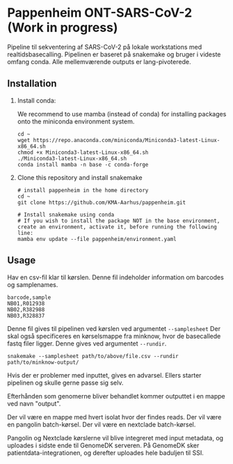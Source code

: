 # Pappenheim ONT-SARS-CoV-2 (Work in progress)
Pipeline til sekventering af SARS-CoV-2 på lokale workstations med realtidsbasecalling. Pipelinen er baseret på snakemake og bruger i videste omfang conda. Alle mellemværende outputs er lang-pivoterede.





## Installation 


1. Install conda:

    We recommend to use mamba (instead of conda) for installing packages onto the miniconda environment system.
    ```
    cd ~
    wget https://repo.anaconda.com/miniconda/Miniconda3-latest-Linux-x86_64.sh
    chmod +x Miniconda3-latest-Linux-x86_64.sh
    ./Miniconda3-latest-Linux-x86_64.sh
    conda install mamba -n base -c conda-forge
    ```

2. Clone this repository and install snakemake

    ```
    # install pappenheim in the home directory
    cd ~
    git clone https://github.com/KMA-Aarhus/pappenheim.git

    # Install snakemake using conda
    # If you wish to install the package NOT in the base environment, create an environment, activate it, before running the following line:
    mamba env update --file pappenheim/environment.yaml 
    ```


## Usage

Hav en csv-fil klar til kørslen. Denne fil indeholder information om barcodes og samplenames.

```
barcode,sample
NB01,R012938
NB02,R382988
NB03,R328837
```

Denne fil gives til pipelinen ved kørslen ved argumentet `--samplesheet`
Der skal også specificeres en kørselsmappe fra minknow, hvor de basecallede fastq filer ligger. Denne gives ved argumentet `--rundir`.

```
snakemake --samplesheet path/to/above/file.csv --rundir path/to/minknow-output/
```



Hvis der er problemer med inputtet, gives en advarsel.
Ellers starter pipelinen og skulle gerne passe sig selv.

Efterhånden som genomerne bliver behandlet kommer outputtet i en mappe ved navn "output".

Der vil være en mappe med hvert isolat hvor der findes reads.
Der vil være en pangolin batch-kørsel.
Der vil være en nextclade batch-kørsel.

Pangolin og Nextclade kørslerne vil blive integreret med input metadata, og uploades i sidste ende til GenomeDK serveren.
På GenomeDK sker patientdata-integrationen, og derefter uploades hele baduljen til SSI.


